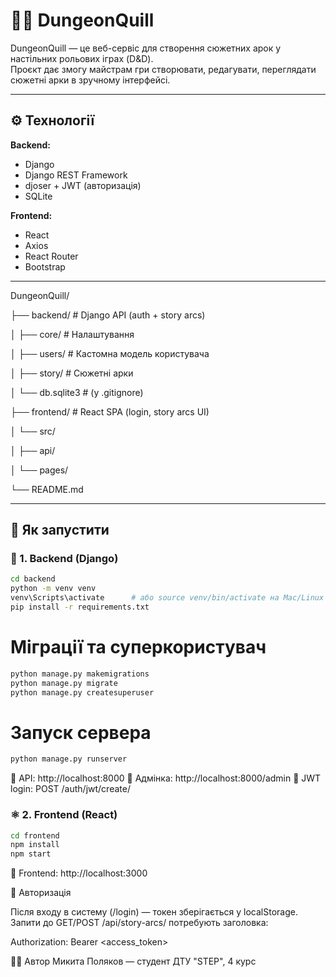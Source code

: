 # 🧙‍♂️ DungeonQuill

DungeonQuill — це веб-сервіс для створення сюжетних арок у настільних рольових іграх (D&D).  
Проєкт дає змогу майстрам гри створювати, редагувати, переглядати сюжетні арки в зручному інтерфейсі.

---

## ⚙️ Технології

**Backend:**
- Django
- Django REST Framework
- djoser + JWT (авторизація)
- SQLite

**Frontend:**
- React
- Axios
- React Router
- Bootstrap

---

DungeonQuill/

├── backend/ # Django API (auth + story arcs)

│ ├── core/ # Налаштування

│ ├── users/ # Кастомна модель користувача

│ ├── story/ # Сюжетні арки

│ └── db.sqlite3 # (у .gitignore)

├── frontend/ # React SPA (login, story arcs UI)

│ └── src/

│ ├── api/

│ └── pages/

└── README.md

---

## 🚀 Як запустити

### 🔧 1. Backend (Django)

```bash
cd backend
python -m venv venv
venv\Scripts\activate      # або source venv/bin/activate на Mac/Linux
pip install -r requirements.txt
```

# Міграції та суперкористувач

```bash
python manage.py makemigrations
python manage.py migrate
python manage.py createsuperuser
```

# Запуск сервера
```bash
python manage.py runserver
```

📍 API: http://localhost:8000
📍 Адмінка: http://localhost:8000/admin
📍 JWT login: POST /auth/jwt/create/

### ⚛️ 2. Frontend (React)

```bash
cd frontend
npm install
npm start
```


📍 Frontend: http://localhost:3000


🔐 Авторизація

Після входу в систему (/login) — токен зберігається у localStorage.
Запити до GET/POST /api/story-arcs/ потребують заголовка:

Authorization: Bearer <access_token>


👨‍💻 Автор
Микита Поляков — студент ДТУ "STEP", 4 курс
